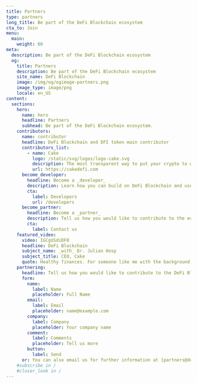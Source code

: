 ```yaml
---
title: Partners
type: partners
long_title: Be part of the DeFi Blockchain ecosystem
cta_to: Join
menu:
  main:
    weight: 60
meta:
  description: Be part of the DeFi Blockchain ecosystem
  og:
    title: Partners
    description: Be part of the DeFi Blockchain ecosystem
    site_name: DeFi Blockchain
    image: /img/og/ogimage-partners.png
    image_type: image/png
    locale: en_US
content:
  sections:
    hero:
      name: hero
      headline: Partners
      subhead: Be part of the DeFi Blockchain ecosystem.
    contributors:
      name: contributor
      headline: DeFi Blockchain and DFI token main contributor
      contributors_list:
        - name: Cake
          logo: /static/svg/logos/logo-cake.svg
          description: The most transparent way to put your crypto to work.
          url: https://cakedefi.com
      become_developer:
        headline: Become a _developer_
        description: Learn how you can build on DeFi Blockchain and use DFI token.
        cta:
          label: Developers
          url: /developers
      become_partner:
        headline: Become a _partner_
        description: Tell us how you would like to contribute to the ecosystem.
        cta:
          label: Contact us
    featured_video:
      video: IGCgUSdiDF0
      headline: DeFi Blockchain
      subject_name: _with_ Dr. Julian Hosp
      subject_title: CEO, Cake
      quote: Healthy finances. For someone like me with the background at medicine, sounds like _doing the right thing for the people_.
    partnering:
      headline: Tell us how you would like to contribute to the DeFi Blockchain ecosystem.
      form:
        name:
          label: Name
          placeholder: Full Name
        email:
          label: Email
          placeholder: name@example.com
        company:
          label: Company
          placeholder: Your company name
        comment:
          label: Comments
          placeholder: Tell us more
        button:
          label: Send
      or: You can also email us for further information at [partners@defichain.com](mailto:partners@defichain.com).
    #subscribe in /
    #closer_look in /
---
```


